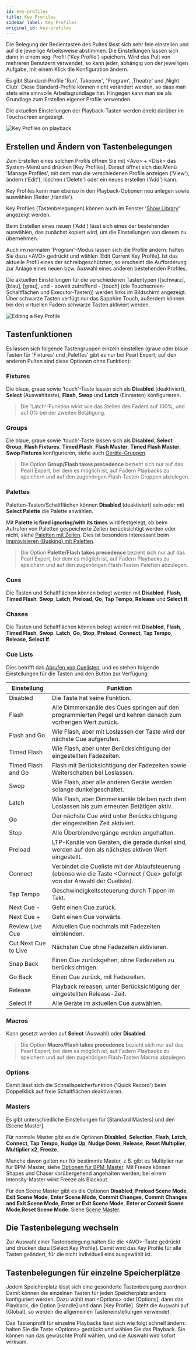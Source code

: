 ```yaml
---
id: key-profiles
title: Key Profiles
sidebar_label: Key Profiles
original_id: key-profiles
---
```


Die Belegung der Bedientasten des Pultes lässt sich sehr fein einstellen
und auf die jeweilige Arbeitsweise abstimmen. Die Einstellungen lassen
sich dann in einem sog. Profil ('Key Profile') speichern. Wird das Pult
von mehreren Benutzern verwendet, so kann jeder, abhängig von der
jeweiligen Aufgabe, mit einem Klick die Konfiguration ändern.

Es gibt Standard-Profile 'Run', Takeover', 'Program', ‚Theatre' und
‚Night Club'. Diese Standard-Profile können nicht verändert werden, so
dass man stets eine sinnvolle Arbeitsgrundlage hat. Hingegen kann man
sie als Grundlage zum Erstellen eigener Profile verwenden.

Die aktuellen Einstellungen der Playback-Tasten werden direkt darüber im
Touchscreen angezeigt.

![Key Profiles on playback](/docs/images/Playback-Faders-with-key-profiles-applied.png)

## Erstellen und Ändern von Tastenbelegungen

[](https://youtu.be/CxHQV4sP_sA?t=20 "Key Profiles")

Zum Erstellen eines solchen Profils öffnen Sie mit \<Avo\> + 
\<Disk\> das System-Menü und drücken \[Key Profiles\]. Darauf 
öffnet sich das Menü 'Manage Profiles', mit dem man die verschiedenen 
Profile anzeigen ('View'), ändern ('Edit'), löschen ('Delete') oder 
ein neues erstellen ('Add') kann.

Key Profiles kann man ebenso in den Playback-Optionen neu anlegen sowie
auswählen (Reiter ‚Handle').

Key Profiles (Tastenbelegungen) können auch im Fenster '[Show Library](../titan-basics/show-library.md#der-reiter-key-profiles-tastenprofile)'
angezeigt werden.

Beim Erstellen eines neuen ('Add') lässt sich eines der bestehenden
auswählen, das zunächst kopiert wird, um die Einstellungen von diesem zu
übernehmen.

Auch im normalen 'Program'-Modus lassen sich die Profile ändern: halten
Sie dazu \<AVO\> gedrückt und wählen \[Edit Current Key Profile\]. Ist
das aktuelle Profil eines der schreibgeschützten, so erscheint die
Aufforderung zur Anlage eines neuen bzw. Auswahl eines anderen
bestehenden Profiles.

Die aktuellen Einstellungen für die verschiedenen Tastentypen
(\[schwarz\], \[blau\], \[grau\], und - soweit zutreffend -
\[touch\] (die Touchscreen-Schaltflächen und Executor-Tasten))
 werden links im Bildschirm angezeigt. Über schwarze Tasten verfügt 
 nur das Sapphire Touch, außerdem können bei den virtuellen Fadern 
 schwarze Tasten aktiviert werden.

![Editing a Key Profile](/docs/images/Editing-a-Key-Profile.png)

## Tastenfunktionen

Es lassen sich folgende Tastengruppen einzeln einstellen (graue oder
blaue Tasten für 'Fixtures' und ‚Palettes' gibt es nur bei Pearl Expert;
auf den anderen Pulten sind diese Optionen ohne Funktion):

### Fixtures
Die blaue, graue sowie 'touch'-Taste lassen sich als
**Disabled** (deaktiviert), **Select** (Auswahltaste), **Flash**, **Swop** und
**Latch** (Einrasten) konfigurieren. 

>	Die 'Latch'-Funktion wirkt wie das Stellen des Faders auf 100%, und 
	auf 0% bei der zweiten Betätigung.

### Groups
Die blaue, graue sowie 'touch'-Taste lassen sich als **Disabled**,
**Select Group**, **Flash Fixtures**, **Timed Flash**, **Flash Master**, **Timed Flash
Master**, **Swop Fixtures** konfigurieren, siehe auch [Geräte-Gruppen](../controlling-fixtures/fixture-groups.md).

>	Die Option **Group/Flash takes precedence** bezieht sich nur auf das 
	Pearl Expert, bei dem es möglich ist, auf Fadern Playbacks zu speichern
	und auf den zugehörigen Flash-Tasten Gruppen abzulegen.

### Palettes

Paletten-Tasten/Schaltflächen können **Disabled** (deaktiviert) sein oder mit
**Select Palette** die Palette anwählen.

Mit **Palette is fired ignoring/with its times** wird festgelegt, ob beim
Aufrufen von Paletten gespeicherte Zeiten berücksichtigt werden oder nicht, 
siehe [Paletten mit Zeiten](../palettes/timing-with-palettes).
Dies ist besonders interessant beim [Improvisieren (Busking) mit Paletten](../running-the-show/playback-controls.md#improvisieren-busking-mit-paletten).

>   Die Option **Palette/Flash takes precedence** bezieht sich nur auf das 
	Pearl Expert, bei dem es möglich ist, auf Fadern Playbacks zu speichern
	und auf den zugehörigen Flash-Tasten Paletten abzulegen.

### Cues

Die Tasten und Schaltflächen können belegt werden mit **Disabled**, **Flash**,
**Timed Flash**, **Swop**, **Latch**, **Preload**, **Go**, **Tap Tempo**, 
**Release** und **Select If**.

### Chases

Die Tasten und Schaltflächen können belegt werden mit **Disabled**, **Flash**,
**Timed Flash**, **Swop**, **Latch**, **Go**, **Stop**, **Preload**, **Connect**, 
**Tap Tempo**, **Release**, **Select If**.

### Cue Lists

Dies betrifft das [Abrufen von Cuelisten](../cue-lists/cue-list-playback.md), und
es stehen folgende Einstellungen für die Tasten und den Button zur Verfügung:

Einstellung | Funktion
---|---
Disabled | Die Taste hat keine Funktion.
Flash | Alle Dimmerkanäle des Cues springen auf den programmierten Pegel und kehren danach zum vorherigen Wert zurück.
Flash and Go | Wie Flash, aber mit Loslassen der Taste wird der nächste Cue aufgerufen.
Timed Flash | Wie Flash, aber unter Berücksichtigung der eingestellten Fadezeiten.
Timed Flash and Go | Flash mit Berücksichtigung der Fadezeiten sowie Weiterschalten bei Loslassen.
Swop | Wie Flash, aber alle anderen Geräte werden solange dunkelgeschaltet.
Latch | Wie Flash, aber Dimmerkanäle bleiben nach dem Loslassen bis zum erneuten Betätigen aktiv.
Go | Der nächste Cue wird unter Berücksichtigung der eingestellten Zeit aktiviert.
Stop | Alle Überblendvorgänge werden angehalten.
Preload | LTP-Kanäle von Geräten, die gerade dunkel sind, werden auf den als nächstes aktiven Wert eingestellt.
Connect | Verbindet die Cueliste mit der Ablaufsteuerung (ebenso wie die Taste \<Connect / Cue\> gefolgt von der Anwahl der Cueliste).
Tap Tempo | Geschwindigkeitssteuerung durch Tippen im Takt.
Next Cue - | Geht einen Cue zurück.
Next Cue + | Geht einen Cue vorwärts.
Review Live Cue | Aktuellen Cue nochmals mit Fadezeiten einblenden.
Cut Next Cue to Live | Nächsten Cue ohne Fadezeiten aktivieren.
Snap Back | Einen Cue zurückgehen, ohne Fadezeiten zu berücksichtigen.
Go Back | Einen Cue zurück, mit Fadezeiten.
Release | Playback releasen, unter Berücksichtigung der eingestellten Release-Zeit.
Select If | Alle Geräte im aktuellen Cue auswählen.

### Macros
Kann gesetzt werden auf **Select** (Auswahl) oder **Disabled**.

>   Die Option **Macro/Flash takes precedence** bezieht sich nur auf das 
	Pearl Expert, bei dem es möglich ist, auf Fadern Playbacks zu speichern
	und auf den zugehörigen Flash-Tasten Macros abzulegen.

### Options

Damit lässt sich die Schnellspeicherfunktion ('Quick
Record') beim Doppelklick auf freie Schaltflächen deaktivieren.

### Masters

Es gibt unterschiedliche Einstellungen für \[Standard Masters\] und den 
\[Scene Master\].

Für normale Master gibt es die Optionen **Disabled**, **Selection**, **Flash**, 
**Latch**, **Connect**, **Tap Tempo**, **Nudge Up**, **Nudge Down**, **Release**, **Reset Multiplier**, **Multiplier x2**, **Freeze**.

Manche davon gelten nur für bestimmte Master, z.B. gibt es Multiplier 
nur für BPM-Master, siehe [Optionen für BPM-Master](../running-the-show/playback-controls.md#optionen-für-bpm-master). Mit
Freeze können Shapes und Chaser vorübergehend angehalten werden; bei
einem Intensity-Master wirkt Freeze als Blackout.

Für den Scene Master gibt es die Optionen **Disabled**, **Preload Scene Mode**, 
**Exit Scene Mode**, **Enter Scene Mode**, **Commit Changes**, 
**Commit Changes and Exit Scene Mode**, **Enter or Exit Scene Mode**, 
**Enter or Commit Scene Mode**,**Reset Scene Mode**. Siehe 
[Scene Master](../running-the-show/playback-controls.md#scene-master).

## Die Tastenbelegung wechseln

Zur Auswahl einer Tastenbelegung halten Sie die \<AVO\>-Taste gedrückt
und drücken dazu \[Select Key Profile\]. Damit wird das Key Profile für 
alle Tasten geändert, für die nicht individuell eins ausgewählt ist.

## Tastenbelegungen für einzelne Speicherplätze

Jedem Speicherplatz lässt sich eine gesonderte Tastenbelegung zuordnen.
Damit können die einzelnen Tasten für jeden Speicherplatz anders
konfiguriert werden. Dazu wählt man \<Options\> oder \[Options\], dann das 
Playback, die Option \[Handle\] und dann \[Key Profile\]. Steht die 
Auswahl auf \[Global\], so werden die allgemeinen
Tasteneinstellungen verwendet.

Das Tastenprofil für einzelne Playbacks lässt sich wie folgt schnell ändern:
halten Sie die Taste \<Options\> gedrückt und wählen Sie das Playback. Sie 
können nun das gewüschte Profil wählen, und die Auswahl wird sofort wirksam.